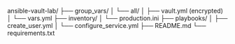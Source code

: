 ansible-vault-lab/
 ├── group_vars/
 │   └── all/
 │       ├── vault.yml (encrypted)
 │       └── vars.yml
 ├── inventory/
 │   └── production.ini
 ├── playbooks/
 │   ├── create_user.yml
 │   └── configure_service.yml
 ├── README.md
 └── requirements.txt
